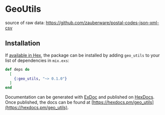 # GeoUtils

source of raw data: https://github.com/zauberware/postal-codes-json-xml-csv

## Installation

If [available in Hex](https://hex.pm/docs/publish), the package can be installed
by adding `geo_utils` to your list of dependencies in `mix.exs`:

```elixir
def deps do
  [
    {:geo_utils, "~> 0.1.0"}
  ]
end
```

Documentation can be generated with [ExDoc](https://github.com/elixir-lang/ex_doc)
and published on [HexDocs](https://hexdocs.pm). Once published, the docs can
be found at [https://hexdocs.pm/geo_utils](https://hexdocs.pm/geo_utils).

